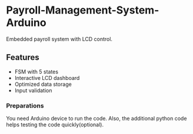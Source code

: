 # Payroll-Management-System-Arduino
Embedded payroll system with LCD control.

## Features
- FSM with 5 states
- Interactive LCD dashboard
- Optimized data storage
- Input validation

### Preparations
You need Arduino device to run the code. Also, the additional python code helps testing the code quickly(optional).
